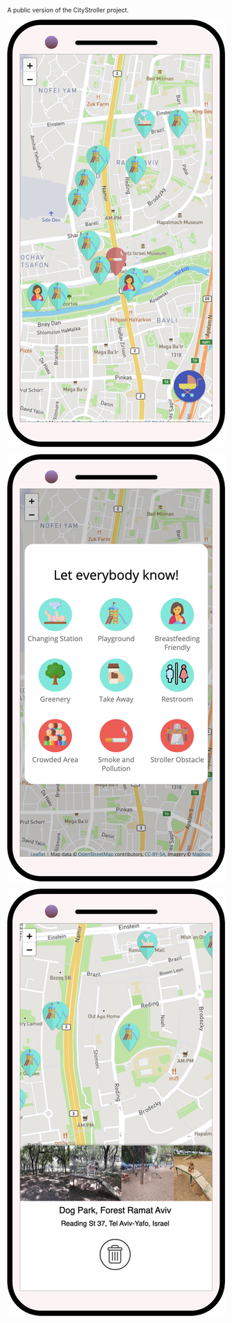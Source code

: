 A public version of the CityStroller project.

![basic_view](basic_view.png)

![action_menu](action_menu.png)

![place_details](place_details.png)
